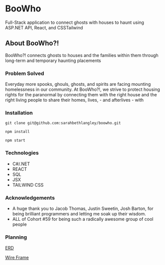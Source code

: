 # BooWho
Full-Stack application to connect ghosts with houses to haunt using ASP.NET API, React, and CSSTailwind

## About BooWho?!

BooWho?! connects ghosts to houses and the families within
them through long-term and temporary haunting placements

### Problem Solved 

 Everyday more spooks, ghouls, ghosts, and spirits are facing
 mounting homelessness in our community. At BooWho?!, we strive to
 protect housing rights for the paranormal by connecting them with
 the right house and the right living people to share their homes,
 lives, - and afterlives - with
              
### Installation

```git clone git@github.com:sarahbethlangley/boowho.git```

```npm install```

```npm start```

### Technologies

- C#/.NET
- REACT
- SQL
- JSX
- TAILWIND CSS


### Acknowledgements

- A huge thank you to Jacob Thomas, Justin Sweetin, Josh Barton, for being brilliant programmers and letting me soak up their wisdom. 
- ALL of Cohort #59 for being such a radically awesome group of cool people  

### Planning

[ERD](https://dbdiagram.io/d/6387b4f5bae3ed7c4543e685)

[Wire Frame](https://sketchboard.me/vDEHhC0lrPZ?#/)
